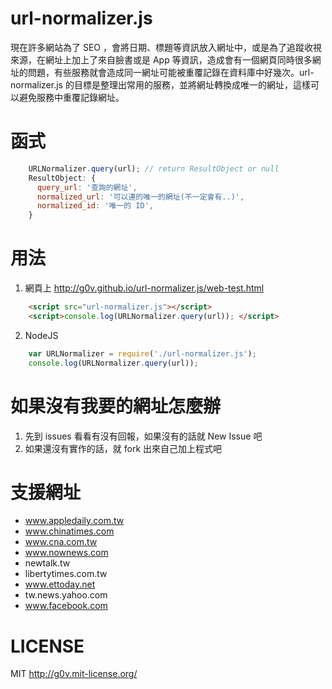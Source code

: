 url-normalizer.js
=================

現在許多網站為了 SEO ，會將日期、標題等資訊放入網址中，或是為了追蹤收視來源，在網址上加上了來自臉書或是 App 等資訊，造成會有一個網頁同時很多網址的問題，有些服務就會造成同一網址可能被重覆記錄在資料庫中好幾次。url-normalizer.js 的目標是整理出常用的服務，並將網址轉換成唯一的網址，這樣可以避免服務中重覆記錄網址。

函式
====

```js
    URLNormalizer.query(url); // return ResultObject or null
    ResultObject: {
      query_url: '查詢的網址',
      normalized_url: '可以連的唯一的網址(不一定會有..)',
      normalized_id: '唯一的 ID',
    }
```

用法
====
1. 網頁上 http://g0v.github.io/url-normalizer.js/web-test.html

```html
    <script src="url-normalizer.js"></script>
    <script>console.log(URLNormalizer.query(url)); </script>
```

2. NodeJS

```js
    var URLNormalizer = require('./url-normalizer.js');
    console.log(URLNormalizer.query(url));
```

如果沒有我要的網址怎麼辦
========================
1. 先到 issues 看看有沒有回報，如果沒有的話就 New Issue 吧
2. 如果還沒有實作的話，就 fork 出來自己加上程式吧

支援網址
========
* www.appledaily.com.tw
* www.chinatimes.com
* www.cna.com.tw
* www.nownews.com
* newtalk.tw
* libertytimes.com.tw
* www.ettoday.net
* tw.news.yahoo.com
* www.facebook.com

LICENSE
=======
MIT http://g0v.mit-license.org/

